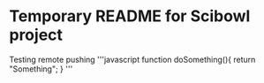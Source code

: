 Temporary README for Scibowl project
=======
Testing remote pushing
'''javascript
function doSomething(){
    return "Something";
}
'''